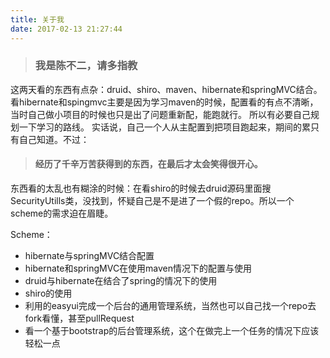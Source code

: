 ```yaml
---
title: 关于我
date: 2017-02-13 21:27:44
---
```


> ### 我是陈不二，请多指教


这两天看的东西有点杂：druid、shiro、maven、hibernate和springMVC结合。
看hibernate和spingmvc主要是因为学习maven的时候，配置看的有点不清晰，当时自己做小项目的时候也只是出了问题重新配，能跑就行。
所以有必要自己规划一下学习的路线。
实话说，自己一个人从主配置到把项目跑起来，期间的累只有自己知道。不过：
> #### 经历了千辛万苦获得到的东西，在最后才太会笑得很开心。

东西看的太乱也有糊涂的时候：在看shiro的时候去druid源码里面搜SecurityUtills类，没找到，怀疑自己是不是进了一个假的repo。所以一个scheme的需求迫在眉睫。

Scheme：
- hibernate与springMVC结合配置 
- hibernate和springMVC在使用maven情况下的配置与使用 
- druid与hibernate在结合了spring的情况下的使用  
- shiro的使用
- 利用的easyui完成一个后台的通用管理系统，当然也可以自己找一个repo去fork看懂，甚至pullRequest
- 看一个基于bootstrap的后台管理系统，这个在做完上一个任务的情况下应该轻松一点

